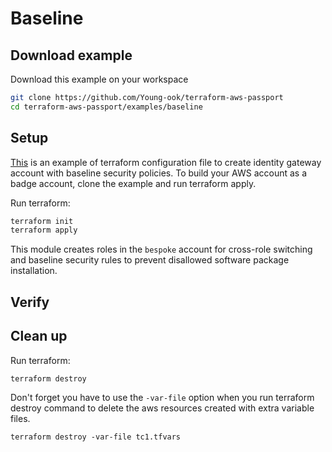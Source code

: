 # Baseline

## Download example
Download this example on your workspace
```sh
git clone https://github.com/Young-ook/terraform-aws-passport
cd terraform-aws-passport/examples/baseline
```

## Setup
[This](https://github.com/Young-ook/terraform-aws-passport/blob/main/examples/baseline/main.tf) is an example of terraform configuration file to create identity gateway account with baseline security policies. To build your AWS account as a badge account, clone the example and run terraform apply.

Run terraform:
```sh
terraform init
terraform apply
```
This module creates roles in the `bespoke` account for cross-role switching and baseline security rules to prevent disallowed software package installation.

## Verify

## Clean up
Run terraform:
```
terraform destroy
```
Don't forget you have to use the `-var-file` option when you run terraform destroy command to delete the aws resources created with extra variable files.
```
terraform destroy -var-file tc1.tfvars
```

